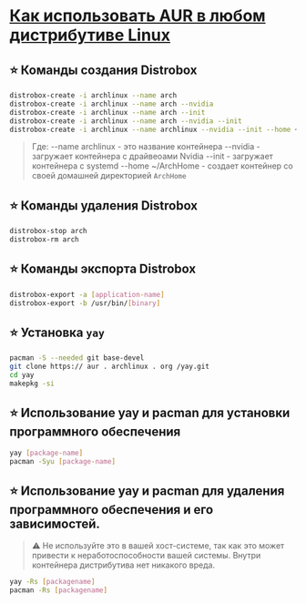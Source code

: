 # [Как использовать AUR в любом дистрибутиве Linux](https://www.youtube.com/watch?v=RHOcNRWiL4g)

## ⭐️ Команды создания Distrobox

```bash
distrobox-create -i archlinux --name arch
distrobox-create -i archlinux --name arch --nvidia
distrobox-create -i archlinux --name arch --init
distrobox-create -i archlinux --name arch --nvidia --init
distrobox-create -i archlinux --name archlinux --nvidia --init --home ~/ArchHome
```

> Где:
> --name archlinux - это название контейнера
> --nvidia - загружает контейнера с драйвеоами Nvidia
> --init - загружает контейнера с systemd
> --home ~/ArchHome - создает контейнер со своей домашней директорией `ArchHome`

## ⭐️ Команды удаления Distrobox

```bash
distrobox-stop arch
distrobox-rm arch
```

## ⭐️ Команды экспорта Distrobox

```bash
distrobox-export -a [application-name]
distrobox-export -b /usr/bin/[binary]
```

## ⭐️ Установка `yay`

```bash
pacman -S --needed git base-devel
git clone https:// aur . archlinux . org /yay.git
cd yay
makepkg -si
```

## ⭐️ Использование yay и pacman для установки программного обеспечения

```bash
yay [package-name]
pacman -Syu [package-name]
```

## ⭐️ Использование yay и pacman для удаления программного обеспечения и его зависимостей.
> ⚠️ Не используйте это в вашей хост-системе, так как это может привести к неработоспособности вашей системы. Внутри контейнера дистрибутива нет никакого вреда.

```bash
yay -Rs [packagename]
pacman -Rs [packagename]
```
